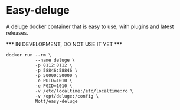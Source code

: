 # Easy-deluge

A deluge docker container that is easy to use, with plugins and latest releases. 



*** IN DEVELOPMENT, DO NOT USE IT YET ***

```
docker run --rm \
           --name deluge \
           -p 8112:8112 \
           -p 58846:58846 \
           -p 50000:50000 \
           -e PUID=1010 \
           -e PGID=1010 \
           -v /etc/localtime:/etc/localtime:ro \
           -v /opt/deluge:/config \
           Nott/easy-deluge
```
